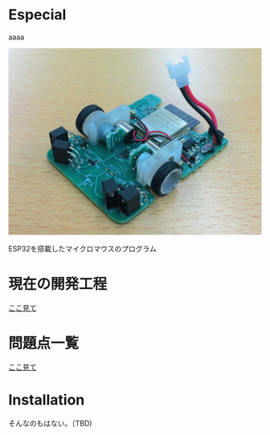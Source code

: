 # Especial
aaaa

![Especial](https://github.com/ShotaAk/especial/blob/images/images/especial.jpg)

ESP32を搭載したマイクロマウスのプログラム

# 現在の開発工程

[ここ見て](https://github.com/ShotaAk/especial/milestones)

# 問題点一覧

[ここ見て](https://github.com/ShotaAk/especial/issues)

# Installation

そんなのもはない。（TBD)

